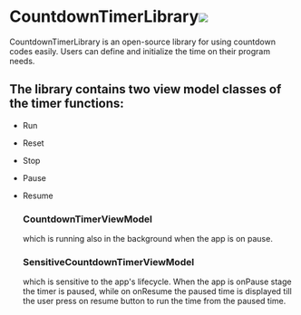 # CountdownTimerLibrary[![](https://jitpack.io/v/Rivkoch/CountdownTimerLibrary.svg)](https://jitpack.io/#Rivkoch/CountdownTimerLibrary)
CountdownTimerLibrary is an open-source library for using countdown codes easily. Users can define and initialize the time on their program needs.

## The library contains two view model classes of the timer functions:
* Run
* Reset
* Stop
* Pause
* Resume
  
  ### CountdownTimerViewModel 
  which is running also in the background when the app is on pause.
  ### SensitiveCountdownTimerViewModel 
  which is sensitive to the app's lifecycle. When the app is onPause stage the timer is paused, 
  while on onResume the paused time is displayed till the user press on resume button to run the time from the paused time.


